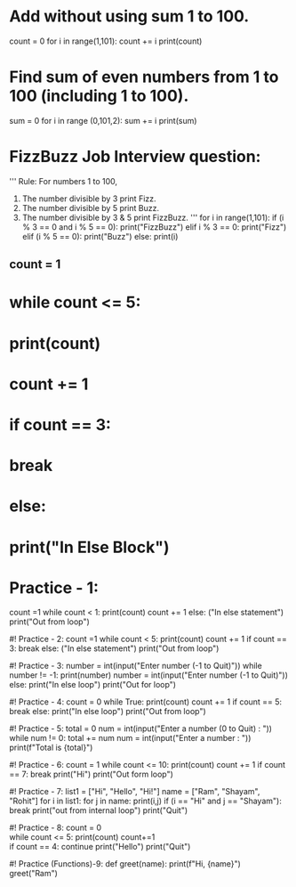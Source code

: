 # Add without using sum 1 to 100.
count = 0
for i in range(1,101):
    count += i
print(count)

# Find sum of even numbers from 1 to 100 (including 1 to 100).
sum = 0
for i in range (0,101,2):
    sum += i
print(sum)

# FizzBuzz Job Interview question:
''' 
Rule:
For numbers 1 to 100,  
1. The number divisible by 3 print Fizz.
2. The number divisible by 5 print Buzz.
3. The number divisible by 3 & 5 print FizzBuzz.
'''
for i in range(1,101):
    if (i % 3 == 0 and i % 5 == 0):
        print("FizzBuzz")
    elif i % 3 == 0:
        print("Fizz")
    elif (i % 5 == 0):
        print("Buzz")
    else:
        print(i)

## count = 1
# while count <= 5:
#     print(count)
#     count += 1
#     if count == 3:
#         break
# else:
#     print("In Else Block")

# Practice - 1: 
count =1
while count < 1:
    print(count)
    count += 1
else:
    ("In else statement")
print("Out from loop")

#! Practice - 2:
count =1
while count < 5:
    print(count)
    count += 1
    if count == 3:
        break
else:
    ("In else statement")
print("Out from loop")

#! Practice - 3:
number = int(input("Enter number (-1 to Quit)"))
while number != -1:
    print(number)
    number = int(input("Enter number (-1 to Quit)"))
else:
    print("In else loop")
print("Out for loop")

#! Practice - 4:
count = 0
while True:
    print(count)
    count += 1
    if count == 5:
        break
else:
    print("In else loop")
print("Out from loop")

#! Practice - 5:
total = 0
num = int(input("Enter a number (0 to Quit) : "))
while num != 0:
    total += num
    num = int(input("Enter a number : "))
print(f"Total is {total}")

#! Practice - 6: 
count  = 1
while count <= 10:
    print(count)
    count += 1
    if count == 7:
        break
    print("Hi")
print("Out form loop")

#! Practice - 7:
list1 = ["Hi", "Hello", "Hi!"]
name = ["Ram", "Shayam", "Rohit"]
for i in list1:
    for j in name:
        print(i,j)
        if (i == "Hi" and j == "Shayam"):
            break
    print("out from internal loop")
print("Quit") 

#! Practice - 8:
count = 0    
while count <= 5:
    print(count)
    count+=1   
    if count == 4:
        continue
    print("Hello")
print("Quit")

#! Practice (Functions)-9:
def greet(name):
    print(f"Hi, {name}")
greet("Ram")